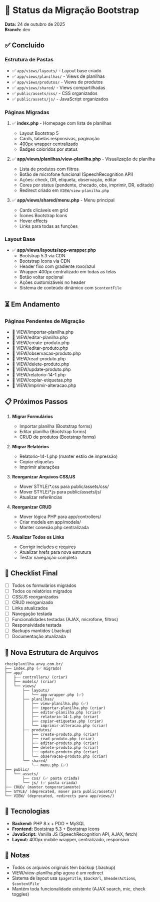 # 🚀 Status da Migração Bootstrap

**Data:** 24 de outubro de 2025  
**Branch:** dev

## ✅ Concluído

### Estrutura de Pastas
- ✅ `app/views/layouts/` - Layout base criado
- ✅ `app/views/planilhas/` - Views de planilhas
- ✅ `app/views/produtos/` - Views de produtos  
- ✅ `app/views/shared/` - Views compartilhadas
- ✅ `public/assets/css/` - CSS organizados
- ✅ `public/assets/js/` - JavaScript organizados

### Páginas Migradas
1. ✅ **index.php** - Homepage com lista de planilhas
   - Layout Bootstrap 5
   - Cards, tabelas responsivas, paginação
   - 400px wrapper centralizado
   - Badges coloridos por status

2. ✅ **app/views/planilhas/view-planilha.php** - Visualização de planilha
   - Lista de produtos com filtros
   - Botão de microfone funcional (SpeechRecognition API)
   - Ações: check, DR, etiqueta, observação, editar
   - Cores por status (pendente, checado, obs, imprimir, DR, editado)
   - Redirect criado em `VIEW/view-planilha.php`

3. ✅ **app/views/shared/menu.php** - Menu principal
   - Cards clicáveis em grid
   - Ícones Bootstrap Icons
   - Hover effects
   - Links para todas as funções

### Layout Base
- ✅ **app/views/layouts/app-wrapper.php**
  - Bootstrap 5.3 via CDN
  - Bootstrap Icons via CDN
  - Header fixo com gradiente roxo/azul
  - Wrapper 400px centralizado em todas as telas
  - Botão voltar opcional
  - Ações customizáveis no header
  - Sistema de conteúdo dinâmico com `$contentFile`

## ⏳ Em Andamento

### Páginas Pendentes de Migração
- 🔄 VIEW/importar-planilha.php
- 🔄 VIEW/editar-planilha.php
- 🔄 VIEW/create-produto.php
- 🔄 VIEW/editar-produto.php
- 🔄 VIEW/observacao-produto.php
- 🔄 VIEW/read-produto.php
- 🔄 VIEW/delete-produto.php
- 🔄 VIEW/update-produto.php
- 🔄 VIEW/relatorio-14-1.php
- 🔄 VIEW/copiar-etiquetas.php
- 🔄 VIEW/imprimir-alteracao.php

## 📋 Próximos Passos

1. **Migrar Formulários**
   - Importar planilha (Bootstrap forms)
   - Editar planilha (Bootstrap forms)
   - CRUD de produtos (Bootstrap forms)

2. **Migrar Relatórios**
   - Relatorio-14-1.php (manter estilo de impressão)
   - Copiar etiquetas
   - Imprimir alterações

3. **Reorganizar Arquivos CSS/JS**
   - Mover STYLE/*.css para public/assets/css/
   - Mover STYLE/*.js para public/assets/js/
   - Atualizar referências

4. **Reorganizar CRUD**
   - Mover lógica PHP para app/controllers/
   - Criar models em app/models/
   - Manter conexão.php centralizada

5. **Atualizar Todos os Links**
   - Corrigir includes e requires
   - Atualizar hrefs para nova estrutura
   - Testar navegação completa

## 🎯 Checklist Final

- [ ] Todos os formulários migrados
- [ ] Todos os relatórios migrados
- [ ] CSS/JS reorganizados
- [ ] CRUD reorganizado
- [ ] Links atualizados
- [ ] Navegação testada
- [ ] Funcionalidades testadas (AJAX, microfone, filtros)
- [ ] Responsividade testada
- [ ] Backups mantidos (.backup)
- [ ] Documentação atualizada

## 📁 Nova Estrutura de Arquivos

```
checkplanilha.anvy.com.br/
├── index.php (✅ migrado)
├── app/
│   ├── controllers/ (criar)
│   ├── models/ (criar)
│   └── views/
│       ├── layouts/
│       │   └── app-wrapper.php (✅)
│       ├── planilhas/
│       │   ├── view-planilha.php (✅)
│       │   ├── importar-planilha.php (criar)
│       │   ├── editar-planilha.php (criar)
│       │   ├── relatorio-14-1.php (criar)
│       │   ├── copiar-etiquetas.php (criar)
│       │   └── imprimir-alteracao.php (criar)
│       ├── produtos/
│       │   ├── create-produto.php (criar)
│       │   ├── read-produto.php (criar)
│       │   ├── editar-produto.php (criar)
│       │   ├── delete-produto.php (criar)
│       │   ├── update-produto.php (criar)
│       │   └── observacao-produto.php (criar)
│       └── shared/
│           └── menu.php (✅)
├── public/
│   └── assets/
│       ├── css/ (✅ pasta criada)
│       └── js/ (✅ pasta criada)
├── CRUD/ (manter temporariamente)
├── STYLE/ (deprecated, mover para public/assets/)
└── VIEW/ (deprecated, redirects para app/views/)
```

## 🔧 Tecnologias

- **Backend:** PHP 8.x + PDO + MySQL
- **Frontend:** Bootstrap 5.3 + Bootstrap Icons
- **JavaScript:** Vanilla JS (SpeechRecognition API, AJAX, fetch)
- **Layout:** 400px mobile wrapper, centralizado, responsivo

## 📝 Notas

- Todos os arquivos originais têm backup (.backup)
- VIEW/view-planilha.php agora é um redirect
- Sistema de layout usa `$pageTitle`, `$backUrl`, `$headerActions`, `$contentFile`
- Mantém toda funcionalidade existente (AJAX search, mic, check toggles)
